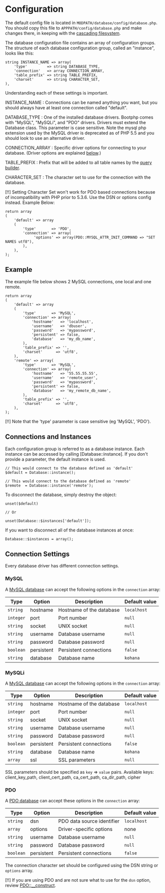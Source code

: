 # Configuration

The default config file is located in `MODPATH/database/config/database.php`.  You should copy this file to `APPPATH/config/database.php` and make changes there, in keeping with the [cascading filesystem](../kohana/files).

The database configuration file contains an array of configuration groups. The structure of each database configuration group, called an "instance", looks like this:

    string INSTANCE_NAME => array(
        'type'         => string DATABASE_TYPE,
        'connection'   => array CONNECTION_ARRAY,
        'table_prefix' => string TABLE_PREFIX,
        'charset'      => string CHARACTER_SET,
    ),

	
Understanding each of these settings is important.

INSTANCE_NAME
:  Connections can be named anything you want, but you should always have at least one connection called "default".

DATABASE_TYPE
:  One of the installed database drivers. Bootphp comes with "MySQL", "MySQLi", and "PDO" drivers. Drivers must extend the Database class. This parameter is case sensitive. Note the mysql php extension used by the MySQL driver is deprecated as of PHP 5.5 and you should look to use an alternative driver.

CONNECTION_ARRAY
:  Specific driver options for connecting to your database. (Driver options are explained [below](#connection-settings).)

TABLE_PREFIX
:  Prefix that will be added to all table names by the [query builder](#query_building).

CHARACTER_SET
:  The character set to use for the connection with the database.

[!!] Setting Character Set won't work for PDO based connections because of incompatibility with PHP prior to 5.3.6. Use the DSN or options config instead. Example Below:

    return array
    (
        'default' => array
        (
            'type'       => 'PDO',
            'connection' => array(
                 'options' => array(PDO::MYSQL_ATTR_INIT_COMMAND => "SET NAMES utf8"),
            ),
        ),
    );

## Example

The example file below shows 2 MySQL connections, one local and one remote.

    return array
    (
        'default' => array
        (
            'type'       => 'MySQL',
            'connection' => array(
                'hostname'   => 'localhost',
                'username'   => 'dbuser',
                'password'   => 'mypassword',
                'persistent' => false,
                'database'   => 'my_db_name',
            ),
            'table_prefix' => '',
            'charset'      => 'utf8',
        ),
        'remote' => array(
            'type'       => 'MySQL',
            'connection' => array(
                'hostname'   => '55.55.55.55',
                'username'   => 'remote_user',
                'password'   => 'mypassword',
                'persistent' => false,
                'database'   => 'my_remote_db_name',
            ),
            'table_prefix' => '',
            'charset'      => 'utf8',
        ),
    );

[!!] Note that the 'type' parameter is case sensitive (eg 'MySQL', 'PDO').

## Connections and Instances

Each configuration group is referred to as a database instance. Each instance can be accessed by calling [Database::instance].  If you don't provide a parameter, the default instance is used.

	// This would connect to the database defined as 'default'
    $default = Database::instance();
	
	// This would connect to the database defined as 'remote'
    $remote  = Database::instance('remote');

To disconnect the database, simply destroy the object:

    unset($default)
	
	// Or
	
	unset(Database::$instances['default']);

If you want to disconnect all of the database instances at once:

    Database::$instances = array();

## Connection Settings

Every database driver has different connection settings.

### MySQL

A [MySQL database](http://www.php.net/manual/en/book.mysql.php) can accept the following options in the `connection` array:

Type      | Option     |  Description               | Default value
----------|------------|----------------------------| -------------------------
`string`  | hostname   | Hostname of the database   | `localhost`
`integer` | port       | Port number                | `null`
`string`  | socket     | UNIX socket                | `null`
`string`  | username   | Database username          | `null`
`string`  | password   | Database password          | `null`
`boolean` | persistent | Persistent connections     | `false`
`string`  | database   | Database name              | `kohana`

### MySQLi

A [MySQL database](http://php.net/manual/en/book.mysqli.php) can accept the following options in the `connection` array:

Type      | Option     |  Description               | Default value
----------|------------|----------------------------| -------------------------
`string`  | hostname   | Hostname of the database   | `localhost`
`integer` | port       | Port number                | `null`
`string`  | socket     | UNIX socket                | `null`
`string`  | username   | Database username          | `null`
`string`  | password   | Database password          | `null`
`boolean` | persistent | Persistent connections     | `false`
`string`  | database   | Database name              | `kohana`
`array`   | ssl        | SSL parameters             | `null`

SSL parameters should be specified as `key` => `value` pairs.
Available keys: client_key_path, client_cert_path, ca_cert_path, ca_dir_path, cipher

### PDO

A [PDO database](http://php.net/manual/en/book.pdo.php) can accept these options in the `connection` array:

Type      | Option     |  Description               | Default value
----------|------------|----------------------------| -------------------------
`string`  | dsn        | PDO data source identifier | `localhost`
`array`   | options    | Driver-specific options    | none
`string`  | username   | Database username          | `null`
`string`  | password   | Database password          | `null`
`boolean` | persistent | Persistent connections     | `false`

The connection character set should be configured using the DSN string or `options` array.

[!!] If you are using PDO and are not sure what to use for the `dsn` option, review [PDO::__construct](http://php.net/pdo.construct).
